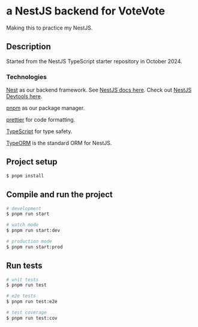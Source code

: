 # a NestJS backend for VoteVote
Making this to practice my NestJS.

## Description
Started from the NestJS TypeScript starter repository in October 2024.

### Technologies
[Nest](https://github.com/nestjs/nest) as our backend framework. See [NestJS docs here](https://docs.nestjs.com). Check out [NestJS Devtools here](https://devtools.nestjs.com).

[pnpm](https://pnpm.io/) as our package manager.

[prettier](https://prettier.io/) for code formatting.

[TypeScript](https://www.typescriptlang.org/) for type safety.

[TypeORM](https://typeorm.io/) is the standard ORM for NestJS.

## Project setup

```bash
$ pnpm install
```

## Compile and run the project

```bash
# development
$ pnpm run start

# watch mode
$ pnpm run start:dev

# production mode
$ pnpm run start:prod
```

## Run tests

```bash
# unit tests
$ pnpm run test

# e2e tests
$ pnpm run test:e2e

# test coverage
$ pnpm run test:cov
```
